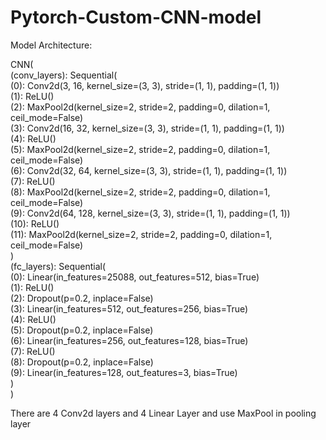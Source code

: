 # Pytorch-Custom-CNN-model
Model Architecture: <br>

CNN(<br>
  (conv_layers): Sequential(<br>
    (0): Conv2d(3, 16, kernel_size=(3, 3), stride=(1, 1), padding=(1, 1))<br>
    (1): ReLU()<br>
    (2): MaxPool2d(kernel_size=2, stride=2, padding=0, dilation=1, ceil_mode=False)<br>
    (3): Conv2d(16, 32, kernel_size=(3, 3), stride=(1, 1), padding=(1, 1))<br>
    (4): ReLU()<br>
    (5): MaxPool2d(kernel_size=2, stride=2, padding=0, dilation=1, ceil_mode=False)<br>
    (6): Conv2d(32, 64, kernel_size=(3, 3), stride=(1, 1), padding=(1, 1))<br>
    (7): ReLU()<br>
    (8): MaxPool2d(kernel_size=2, stride=2, padding=0, dilation=1, ceil_mode=False)<br>
    (9): Conv2d(64, 128, kernel_size=(3, 3), stride=(1, 1), padding=(1, 1))<br>
    (10): ReLU()<br>
    (11): MaxPool2d(kernel_size=2, stride=2, padding=0, dilation=1, ceil_mode=False)<br>
  )<br>
  (fc_layers): Sequential(<br>
    (0): Linear(in_features=25088, out_features=512, bias=True)<br>
    (1): ReLU()<br>
    (2): Dropout(p=0.2, inplace=False)<br>
    (3): Linear(in_features=512, out_features=256, bias=True)<br>
    (4): ReLU()<br>
    (5): Dropout(p=0.2, inplace=False)<br>
    (6): Linear(in_features=256, out_features=128, bias=True)<br>
    (7): ReLU()<br>
    (8): Dropout(p=0.2, inplace=False)<br>
    (9): Linear(in_features=128, out_features=3, bias=True)<br>
  )<br>
)<br>

There are 4 Conv2d layers and 4 Linear Layer and use MaxPool in pooling layer
